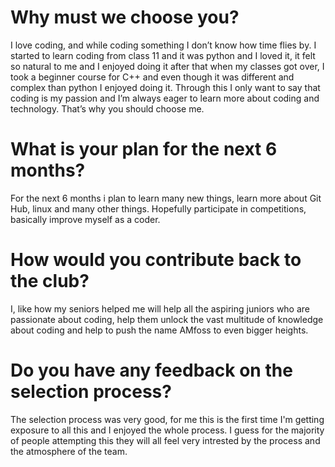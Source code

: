 # Why must we choose you?




I love coding, and while coding something I don’t know how time flies by. I started to learn coding from class 11 and it was python and I loved it, it felt so natural to me and I enjoyed doing it after that when my classes got over, I took a beginner course for C++ and even though it was different and complex than python I enjoyed doing it. Through this I only want to say that coding is my passion and I’m always eager to learn more about coding and technology. That’s why you should choose me.

# What is your plan for the next 6 months?




For the next 6 months i plan to learn many new things, learn more about Git Hub, linux and many other things. Hopefully participate in competitions, basically improve myself as a coder.

# How would you contribute back to the club?




I, like how my seniors helped me will help all the aspiring juniors who are passionate about coding, help them unlock the vast multitude of knowledge about coding and help to push the name AMfoss to even bigger heights.

# Do you have any feedback on the selection process?




The selection process was very good, for me this is the first time I'm getting exposure to all this and I enjoyed the whole process. I guess for the majority of people attempting this they will all feel very intrested by the process and the atmosphere of the team.  
